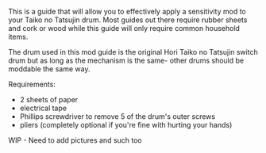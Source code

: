 This is a guide that will allow you to effectively apply a sensitivity mod to your Taiko no Tatsujin drum.
Most guides out there require rubber sheets and cork or wood while this guide will only require common household items.

The drum used in this mod guide is the original Hori Taiko no Tatsujin switch drum but as long as the mechanism is the same- other drums should be moddable the same way.

Requirements:
- 2 sheets of paper
- electrical tape
- Phillips screwdriver to remove 5 of the drum's outer screws
- pliers (completely optional if you're fine with hurting your hands)

WIP - Need to add pictures and such too
